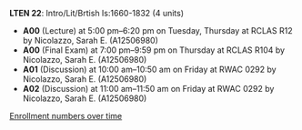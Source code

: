 **LTEN 22**: Intro/Lit/Brtish Is:1660-1832 (4 units)

- **A00** (Lecture) at 5:00 pm–6:20 pm on Tuesday, Thursday at RCLAS R12 by Nicolazzo, Sarah E. (A12506980)
- **A00** (Final Exam) at 7:00 pm–9:59 pm on Thursday at RCLAS R104 by Nicolazzo, Sarah E. (A12506980)
- **A01** (Discussion) at 10:00 am–10:50 am on Friday at RWAC 0292 by Nicolazzo, Sarah E. (A12506980)
- **A02** (Discussion) at 11:00 am–11:50 am on Friday at RWAC 0292 by Nicolazzo, Sarah E. (A12506980)

[Enrollment numbers over time](./LTEN22.tsv)

